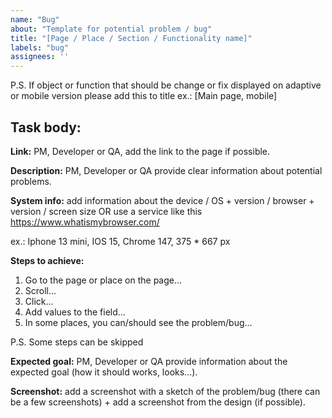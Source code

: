 ```yaml
---
name: "Bug"
about: "Template for potential problem / bug"
title: "[Page / Place / Section / Functionality name]"
labels: "bug"
assignees: ''
---
```

P.S. If object or function that should be change or fix displayed on adaptive or mobile version please add this to title ex.: [Main page, mobile] 

Task body:
---
**Link:** PM, Developer or QA, add the link to the page if possible.

**Description:** PM, Developer or QA provide clear information about potential problems.

**System info:** аdd information about the device / OS + version / browser + version / screen size OR use a service like this https://www.whatismybrowser.com/

ex.: Iphone 13 mini, IOS 15, Chrome 147, 375 * 667 px

**Steps to achieve:**
1. Go to the page or place on the page...
2. Scroll...
3. Click... 
4. Add values to the field...
5. In some places, you can/should see the problem/bug...

P.S. Some steps can be skipped

**Expected goal:** PM, Developer or QA provide information about the expected goal (how it should works, looks...).

**Screenshot:** аdd a screenshot with a sketch of the problem/bug (there can be a few screenshots) + add a screenshot from the design (if possible).
